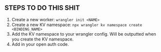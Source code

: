 ## STEPS TO DO THIS SHIT

1. Create a new worker: `wrangler init <NAME>`
2. Create a new KV namespace: `npx wrangler kv namespace create <BINDING_NAME>`
3. Add the KV namespace to your wrangler config. Will be outputted when you create the KV namespace.
4. Add in your open auth code.
